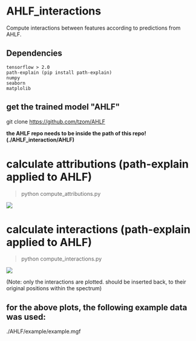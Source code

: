# AHLF_interactions
Compute interactions between features according to predictions from AHLF.


## Dependencies

```
tensorflow > 2.0
path-explain (pip install path-explain)
numpy
seaborn
matplolib
````

## get the trained model "AHLF"

git clone https://github.com/tzom/AHLF

**the AHLF repo needs to be inside the path of this repo! (./AHLF_interaction/AHLF)**

# calculate attributions (path-explain applied to AHLF)
> python compute_attributions.py

![](attributions.png)


# calculate interactions (path-explain applied to AHLF)
> python compute_interactions.py

![](interactions.png)

(Note: only the interactions are plotted. should be inserted back, to their original positions within the spectrum)

## for the above plots, the following example data was used:

./AHLF/example/example.mgf